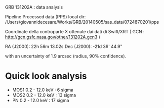 GRB 131202A : data analysis

Pipeline Processed data (PPS) local dir: /Users/giovannidecesare/Works/GRB/20140505/sas_data/0724870201/pps

Coordinate della controparte X ottenute dai dati di Swift/XRT 
( GCN : http://gcn.gsfc.nasa.gov/other/131202A.gcn3 )

RA (J2000): 22h 56m 13.02s
Dec (J2000): -21d 39' 44.9"

with an uncertainty of 1.9 arcsec (radius, 90% confidence).

Quick look analysis
==================
 * MOS1 0.2 - 12.0 keV :  6 sigma
 * MOS2 0.2 - 12.0 keV : 13 sigma
 * PN   0.2 - 12.0 keV : 17 sigma
 
